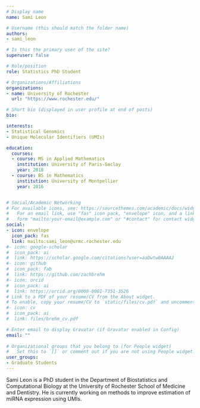 ```yaml
---
# Display name
name: Sami Leon

# Username (this should match the folder name)
authors:
- sami_leon

# Is this the primary user of the site?
superuser: false

# Role/position
role: Statistics PhD Student

# Organizations/Affiliations
organizations:
- name: University of Rochester
  url: "https://www.rochester.edu/"

# Short bio (displayed in user profile at end of posts)
bio: 

interests:
- Statistical Genomics
- Unique Molecular Identifiers (UMIs)

education:
  courses:
  - course: MS in Applied Mathematics
    institution: University of Paris-Saclay
    year: 2018
  - course: BS in Mathematics
    institution: University of Montpellier
    year: 2016


# Social/Academic Networking
# For available icons, see: https://sourcethemes.com/academic/docs/widgets/#icons
#   For an email link, use "fas" icon pack, "envelope" icon, and a link in the
#   form "mailto:your-email@example.com" or "#contact" for contact widget.
social:
- icon: envelope
  icon_pack: fas
  link: mailto:sami_leon@urmc.rochester.edu
#- icon: google-scholar
#  icon_pack: ai
#  link: https://scholar.google.com/citations?user=aaDwtw0AAAAJ
#- icon: github
#  icon_pack: fab
#  link: https://github.com/zachbrehm
#- icon: orcid
#  icon_pack: ai
#  link: https://orcid.org/0000-0001-7351-3526
# Link to a PDF of your resume/CV from the About widget.
# To enable, copy your resume/CV to `static/files/cv.pdf` and uncomment the lines below.  
#- icon: cv
#  icon_pack: ai
#  link: files/brehm_cv.pdf

# Enter email to display Gravatar (if Gravatar enabled in Config)
email: ""
  
# Organizational groups that you belong to (for People widget)
#   Set this to `[]` or comment out if you are not using People widget.  
user_groups:
- Graduate Students
---
```


Sami Leon is a PhD student in the Department of Biostatistics and Computational Biology at the University of Rochester School of Medicine and Dentistry. He is currently working on methods to improve estimation of miRNA expression using UMIs.
